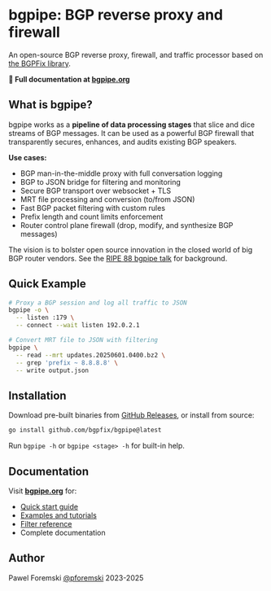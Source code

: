 # bgpipe: BGP reverse proxy and firewall

An open-source BGP reverse proxy, firewall, and traffic processor based on [the BGPFix library](https://github.com/bgpfix/bgpfix).

**📖 Full documentation at [bgpipe.org](https://bgpipe.org)**

## What is bgpipe?

bgpipe works as a **pipeline of data processing stages** that slice and dice streams of BGP messages. It can be used as a powerful BGP firewall that transparently secures, enhances, and audits existing BGP speakers.

**Use cases:**
- BGP man-in-the-middle proxy with full conversation logging
- BGP to JSON bridge for filtering and monitoring
- Secure BGP transport over websocket + TLS
- MRT file processing and conversion (to/from JSON)
- Fast BGP packet filtering with custom rules
- Prefix length and count limits enforcement
- Router control plane firewall (drop, modify, and synthesize BGP messages)

The vision is to bolster open source innovation in the closed world of big BGP router vendors. See the [RIPE 88 bgpipe talk](https://ripe88.ripe.net/archives/video/1365/) for background.

## Quick Example

```bash
# Proxy a BGP session and log all traffic to JSON
bgpipe -o \
  -- listen :179 \
  -- connect --wait listen 192.0.2.1

# Convert MRT file to JSON with filtering
bgpipe \
  -- read --mrt updates.20250601.0400.bz2 \
  -- grep 'prefix ~ 8.8.8.8' \
  -- write output.json
```

## Installation

Download pre-built binaries from [GitHub Releases](https://github.com/bgpfix/bgpipe/releases/latest), or install from source:

```bash
go install github.com/bgpfix/bgpipe@latest
```

Run `bgpipe -h` or `bgpipe <stage> -h` for built-in help.

## Documentation

Visit **[bgpipe.org](https://bgpipe.org)** for:
- [Quick start guide](https://bgpipe.org/quickstart/)
- [Examples and tutorials](https://bgpipe.org/examples/)
- [Filter reference](https://bgpipe.org/filters/)
- Complete documentation

## Author

Pawel Foremski [@pforemski](https://twitter.com/pforemski) 2023-2025
